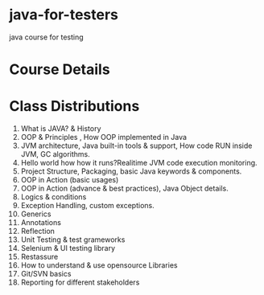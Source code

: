 # java-for-testers

java course for testing

# Course Details

# Class Distributions
1. What is JAVA? & History 
2. OOP & Principles , How OOP implemented in Java
3. JVM architecture, Java built-in tools & support,  How code RUN inside JVM, GC algorithms. 
4. Hello world how how it runs?Realitime JVM code execution monitoring. 
5. Project Structure, Packaging, basic Java keywords & components. 
6. OOP in Action (basic usages)
7. OOP in Action (advance & best practices), Java Object details. 
8. Logics & conditions
9. Exception Handling, custom exceptions.  
10. Generics
11. Annotations
12. Reflection
13. Unit Testing & test grameworks
16. Selenium & UI testing library 
17. Restassure 
18. How to understand & use opensource Libraries 
19. Git/SVN basics
20. Reporting for different stakeholders

